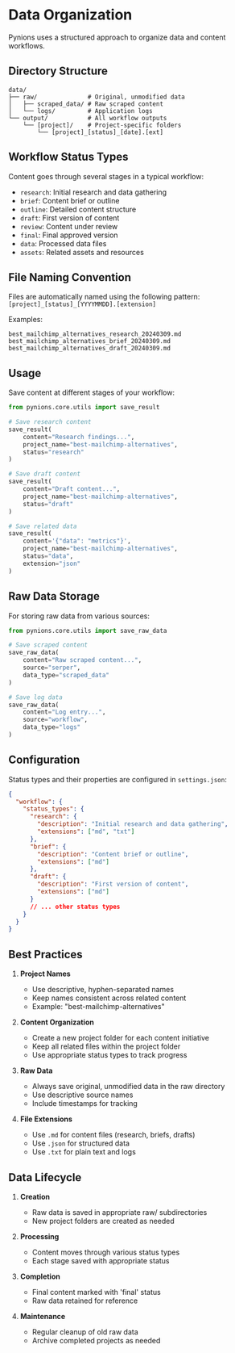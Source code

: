# Data Organization

Pynions uses a structured approach to organize data and content workflows.

## Directory Structure

```
data/
├── raw/              # Original, unmodified data
│   ├── scraped_data/ # Raw scraped content
│   └── logs/         # Application logs
└── output/           # All workflow outputs
    └── [project]/    # Project-specific folders
        └── [project]_[status]_[date].[ext]
```

## Workflow Status Types

Content goes through several stages in a typical workflow:

- `research`: Initial research and data gathering
- `brief`: Content brief or outline
- `outline`: Detailed content structure
- `draft`: First version of content
- `review`: Content under review
- `final`: Final approved version
- `data`: Processed data files
- `assets`: Related assets and resources

## File Naming Convention

Files are automatically named using the following pattern:
`[project]_[status]_[YYYYMMDD].[extension]`

Examples:
```
best_mailchimp_alternatives_research_20240309.md
best_mailchimp_alternatives_brief_20240309.md
best_mailchimp_alternatives_draft_20240309.md
```

## Usage

Save content at different stages of your workflow:

```python
from pynions.core.utils import save_result

# Save research content
save_result(
    content="Research findings...",
    project_name="best-mailchimp-alternatives",
    status="research"
)

# Save draft content
save_result(
    content="Draft content...",
    project_name="best-mailchimp-alternatives",
    status="draft"
)

# Save related data
save_result(
    content='{"data": "metrics"}',
    project_name="best-mailchimp-alternatives",
    status="data",
    extension="json"
)
```

## Raw Data Storage

For storing raw data from various sources:

```python
from pynions.core.utils import save_raw_data

# Save scraped content
save_raw_data(
    content="Raw scraped content...",
    source="serper",
    data_type="scraped_data"
)

# Save log data
save_raw_data(
    content="Log entry...",
    source="workflow",
    data_type="logs"
)
```

## Configuration

Status types and their properties are configured in `settings.json`:

```json
{
  "workflow": {
    "status_types": {
      "research": {
        "description": "Initial research and data gathering",
        "extensions": ["md", "txt"]
      },
      "brief": {
        "description": "Content brief or outline",
        "extensions": ["md"]
      },
      "draft": {
        "description": "First version of content",
        "extensions": ["md"]
      }
      // ... other status types
    }
  }
}
```

## Best Practices

1. **Project Names**
   - Use descriptive, hyphen-separated names
   - Keep names consistent across related content
   - Example: "best-mailchimp-alternatives"

2. **Content Organization**
   - Create a new project folder for each content initiative
   - Keep all related files within the project folder
   - Use appropriate status types to track progress

3. **Raw Data**
   - Always save original, unmodified data in the raw directory
   - Use descriptive source names
   - Include timestamps for tracking

4. **File Extensions**
   - Use `.md` for content files (research, briefs, drafts)
   - Use `.json` for structured data
   - Use `.txt` for plain text and logs

## Data Lifecycle

1. **Creation**
   - Raw data is saved in appropriate raw/ subdirectories
   - New project folders are created as needed

2. **Processing**
   - Content moves through various status types
   - Each stage saved with appropriate status

3. **Completion**
   - Final content marked with 'final' status
   - Raw data retained for reference

4. **Maintenance**
   - Regular cleanup of old raw data
   - Archive completed projects as needed